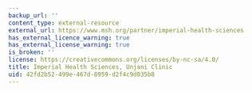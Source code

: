 ```yaml
---
backup_url: ''
content_type: external-resource
external_url: https://www.msh.org/partner/imperial-health-sciences
has_external_licence_warning: true
has_external_license_warning: true
is_broken: ''
license: https://creativecommons.org/licenses/by-nc-sa/4.0/
title: Imperial Health Sciences, Unjani Clinic
uid: 42fd2b52-499e-467d-8959-d2f4c9d035b8
---
```

